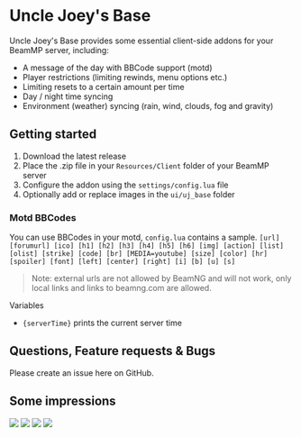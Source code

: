 # Uncle Joey's Base
Uncle Joey's Base provides some essential client-side addons for your BeamMP server, including:
- A message of the day with BBCode support (motd)
- Player restrictions (limiting rewinds, menu options etc.)
- Limiting resets to a certain amount per time
- Day / night time syncing
- Environment (weather) syncing (rain, wind, clouds, fog and gravity)

## Getting started
1. Download the latest release
2. Place the .zip file in your `Resources/Client` folder of your BeamMP server
3. Configure the addon using the `settings/config.lua` file
4. Optionally add or replace images in the `ui/uj_base` folder

### Motd BBCodes
You can use BBCodes in your motd, `config.lua` contains a sample.
`[url] [forumurl] [ico] [h1] [h2] [h3] [h4] [h5] [h6] [img] [action] [list] [olist] [strike] [code] [br] [MEDIA=youtube] [size] [color] [hr] [spoiler] [font] [left] [center] [right] [i] [b] [u] [s]`
> Note: external urls are not allowed by BeamNG and will not work, only local links and links to beamng.com are allowed.

Variables
* `{serverTime}` prints the current server time


## Questions, Feature requests & Bugs
Please create an issue here on GitHub.

## Some impressions
![](https://i.imgur.com/ZcNJnBb.png)
![](https://i.imgur.com/mK7uD2s.jpg)
![](https://i.imgur.com/dUdR08Z.png)
![](https://i.imgur.com/V4BJWA2.png)
